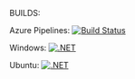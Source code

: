 BUILDS: 

Azure Pipelines: [![Build Status](https://jomardyan.visualstudio.com/jomardyan/_apis/build/status/jomardyan.CRIF-Encrypt?branchName=master)](https://jomardyan.visualstudio.com/jomardyan/_build/latest?definitionId=6&branchName=master) 

Windows: [![.NET](https://github.com/jomardyan/CRIF-Encrypt/actions/workflows/dotnetWindows.yml/badge.svg)](https://github.com/jomardyan/CRIF-Encrypt/actions/workflows/dotnetWindows.yml)

Ubuntu: [![.NET](https://github.com/jomardyan/CRIF-Encrypt/actions/workflows/dotnet.yml/badge.svg)](https://github.com/jomardyan/CRIF-Encrypt/actions/workflows/dotnet.yml)
